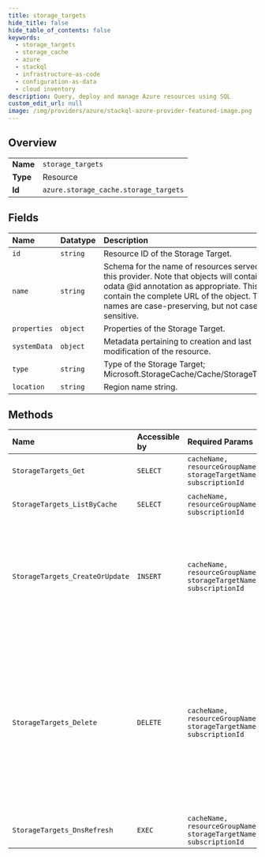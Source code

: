 ```yaml
---
title: storage_targets
hide_title: false
hide_table_of_contents: false
keywords:
  - storage_targets
  - storage_cache
  - azure    
  - stackql
  - infrastructure-as-code
  - configuration-as-data
  - cloud inventory
description: Query, deploy and manage Azure resources using SQL
custom_edit_url: null
image: /img/providers/azure/stackql-azure-provider-featured-image.png
---
```

  
    

## Overview
<table><tbody>
<tr><td><b>Name</b></td><td><code>storage_targets</code></td></tr>
<tr><td><b>Type</b></td><td>Resource</td></tr>
<tr><td><b>Id</b></td><td><code>azure.storage_cache.storage_targets</code></td></tr>
</tbody></table>

## Fields
| Name | Datatype | Description |
|:-----|:---------|:------------|
| `id` | `string` | Resource ID of the Storage Target. |
| `name` | `string` | Schema for the name of resources served by this provider. Note that objects will contain an odata @id annotation as appropriate. This will contain the complete URL of the object. These names are case-preserving, but not case sensitive. |
| `properties` | `object` | Properties of the Storage Target. |
| `systemData` | `object` | Metadata pertaining to creation and last modification of the resource. |
| `type` | `string` | Type of the Storage Target; Microsoft.StorageCache/Cache/StorageTarget |
| `location` | `string` | Region name string. |
## Methods
| Name | Accessible by | Required Params | Description |
|:-----|:--------------|:----------------|:------------|
| `StorageTargets_Get` | `SELECT` | `cacheName, resourceGroupName, storageTargetName, subscriptionId` | Returns a Storage Target from a Cache. |
| `StorageTargets_ListByCache` | `SELECT` | `cacheName, resourceGroupName, subscriptionId` | Returns a list of Storage Targets for the specified Cache. |
| `StorageTargets_CreateOrUpdate` | `INSERT` | `cacheName, resourceGroupName, storageTargetName, subscriptionId` | Create or update a Storage Target. This operation is allowed at any time, but if the Cache is down or unhealthy, the actual creation/modification of the Storage Target may be delayed until the Cache is healthy again. |
| `StorageTargets_Delete` | `DELETE` | `cacheName, resourceGroupName, storageTargetName, subscriptionId` | Removes a Storage Target from a Cache. This operation is allowed at any time, but if the Cache is down or unhealthy, the actual removal of the Storage Target may be delayed until the Cache is healthy again. Note that if the Cache has data to flush to the Storage Target, the data will be flushed before the Storage Target will be deleted. |
| `StorageTargets_DnsRefresh` | `EXEC` | `cacheName, resourceGroupName, storageTargetName, subscriptionId` | Tells a storage target to refresh its DNS information. |
